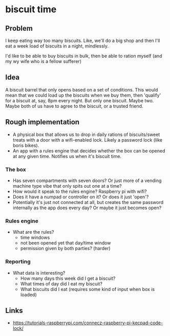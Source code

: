 # biscuit time

## Problem

I keep eating way too many biscuits. Like, we'll do a big shop and then I'll eat a week load of biscuits in a night, mindlessly.

I'd like to be able to buy biscuits in bulk, then be able to ration myself (and my wy wife who is a fellow sufferer)

## Idea

A biscuit barrel that only opens based on a set of conditions. This would mean that we could load up the biscuits when we buy them, then 'qualify' for a biscuit at, say, 8pm every night. But only one biscuit. Maybe two. Maybe both of us have to agree to the biscuit, or a trusted friend.

## Rough implementation

- A physical box that allows us to drop in daily rations of biscuits/sweet treats with a door with a wifi-enabled lock. Likely a password lock (like boris bikes).
- An app with a rules engine that decides whether the box can be opened at any given time. Notifies us when it's biscuit time.

### The box

- Has seven compartments with seven doors? Or just more of a vending machine type vibe that only spits out one at a time?
- How would it speak to the rules engine? Raspberry pi with wifi?
- Does it have a numpad or controller on it? Or does it just 'open'?
- Potentially it's just not connected at all, but creates the same password internally as the app does every day? Or maybe it just becomes open?

### Rules engine

- What are the rules?
    - time windows
    - not been opened yet that day/time window
    - permission given by both parties? (harder)
    
    
### Reporting

- What data is interesting?
    - How many days this week did I get a biscuit?
    - What times of day did I eat my biscuit?
    - What biscuits did I eat (requires some kind of input when box is loaded)
    

## Links

- https://tutorials-raspberrypi.com/connecz-raspberry-pi-kecpad-code-lock/
